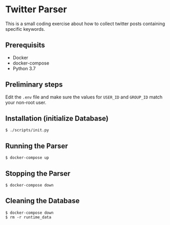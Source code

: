 # Twitter Parser

This is a small coding exercise about how to collect twitter posts containing specific keywords.

## Prerequisits

- Docker
- docker-compose
- Python 3.7

## Preliminary steps

Edit the `.env` file and make sure the values for `USER_ID` and `GROUP_ID` match your non-root user.

## Installation (initialize Database)

	$ ./scripts/init.py

## Running the Parser

	$ docker-compose up

## Stopping the Parser

	$ docker-compose down

## Cleaning the Database

	$ docker-compose down
	$ rm -r runtime_data
